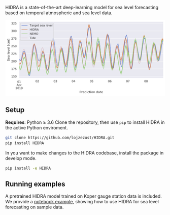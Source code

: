 HIDRA is a state-of-the-art deep-learning model for sea level forecasting based on temporal atmospheric and sea level data.

![Example sea level predictions (compared with NEMO).](images/example.png)

## Setup

**Requires**: Python ≥ 3.6
Clone the repository, then use `pip` to install HIDRA in the active Python enviroment.
```bash
git clone https://github.com/lojzezust/HIDRA.git
pip install HIDRA
```

In you want to make changes to the HIDRA codebase, install the package in develop mode.
```bash
pip install -e HIDRA
```

## Running examples

A pretrained HIDRA model trained on Koper gauge station data is included.  We provide a [notebook example](examples/prediction.ipynb), showing how to use HIDRA for sea level forecasting on sample data.
